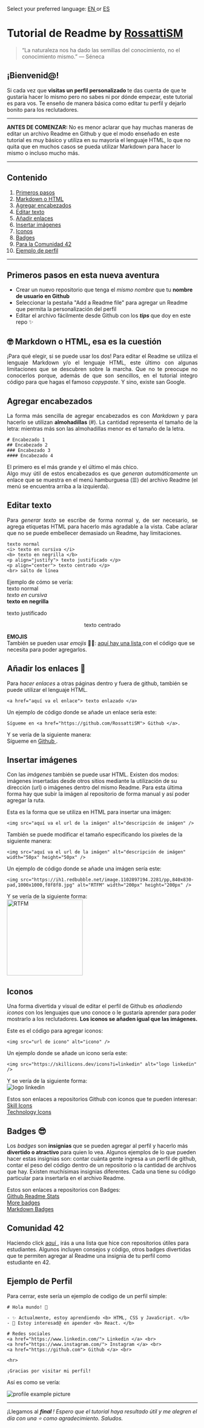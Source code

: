 Select your preferred language: <a href="https://github.com/RossattiSM/profile-readme-tutorial/blob/main/README.md"> EN </a> or <a href="https://github.com/RossattiSM/profile-readme-tutorial/blob/main/README_es.md"> ES </a>

# Tutorial de Readme by <a href="https://github.com/RossattiSM"> RossattiSM </a>

> “La naturaleza nos ha dado las semillas del conocimiento, no el conocimiento mismo.” ― Séneca

## ¡Bienvenid@!

Si cada vez que <b> visitas un perfil personalizado </b> te das cuenta de que te gustaría hacer lo mismo pero no sabes ni por dónde empezar, este tutorial es para vos. 
Te enseño de manera básica como editar tu perfil y dejarlo bonito para los reclutadores. <br>

<hr>
<b> ANTES DE COMENZAR:  </b> No es menor aclarar que hay muchas maneras de editar un archivo Readme en Github y que el modo enseñado en este tutorial es muy básico y utiliza en su mayoría el lenguaje HTML, lo que no quita que en muchos casos se pueda utilizar Markdown para hacer lo mismo o incluso mucho más. <br>
<hr>


## Contenido 

<p align="center">
  <ol>
    <li> <a href="https://github.com/RossattiSM/profile-readme-tutorial#primeros-pasos-en-esta-nueva-aventura"> Primeros pasos </a> </li>
    <li> <a href="https://github.com/RossattiSM/profile-readme-tutorial#-markdown-o-html-esa-es-la-cuesti%C3%B3n"> Markdown o HTML </a> </li>
    <li> <a href="https://github.com/RossattiSM/profile-readme-tutorial#agregar-encabezados"> Agregar encabezados </a> </li>
    <li> <a href="https://github.com/RossattiSM/profile-readme-tutorial#editar-texto"> Editar texto </a> </li>
    <li> <a href="https://github.com/RossattiSM/profile-readme-tutorial#a%C3%B1adir-los-enlaces-"> Añadir enlaces </a> </li>
    <li> <a href="https://github.com/RossattiSM/profile-readme-tutorial#insertar-im%C3%A1genes"> Insertar imágenes </a> </li>
    <li> <a href="https://github.com/RossattiSM/profile-readme-tutorial#iconos"> Iconos </a> </li>
    <li> <a href="https://github.com/RossattiSM/profile-readme-tutorial/blob/main/README.md#badges-"> Badges </a> </li>
    <li> <a href="https://github.com/RossattiSM/profile-readme-tutorial#comunidad-42"> Para la Comunidad 42 </a> </li>
    <li> <a href="https://github.com/RossattiSM/profile-readme-tutorial#ejemplo-de-perfil"> Ejemplo de perfil </a> </li>
    
  </ol>
</p>

<hr>

## Primeros pasos en esta nueva aventura 

<p align="justify">
<ul>
  <li> Crear un nuevo repositorio que tenga el <i> mismo nombre </i> que tu <b> nombre de usuario en Github </b> </li> 
  <li> Seleccionar la pestaña </i> "Add a Readme file" para agregar un Readme que permita la personalización del perfil </li> 
  <li> Editar el archivo fácilmente desde Github con los <b> <i> tips </i> </b> que doy en este repo ✨ </li> 
</ul>
 </p>

## 🤓 Markdown o HTML, esa es la cuestión 

<p align="justify">
¡Para qué elegir, si se puede usar los dos! Para editar el Readme se utiliza el lenguaje Markdown y/o el lenguaje HTML, este último con algunas limitaciones que se descubren sobre la marcha. Que no te preocupe no conocerlos porque, además de que son sencillos, en el tutorial integro código para que hagas el famoso <i> copypaste</i>. Y sino, existe san Google.
 </p>

## Agregar encabezados

<p align="justify">
La forma más sencilla de agregar encabezados es con <i> Markdown </i> y para hacerlo se utilizan <b> almohadillas </b> (#). La cantidad representa el tamaño de la letra: mientras más son las almohadillas menor es el tamaño de la letra.
 </p>
 
```
# Encabezado 1 
## Encabezado 2 
### Encabezado 3
#### Encabezado 4
```
<p align="justify">
El primero es el más grande y el último el más chico. <br>
Algo muy útil de estos encabezados es que <i> generan automáticamente </i> un enlace que se muestra en el menú hamburguesa (☰) del archivo Readme (el menú se encuentra arriba a la izquierda).
</p>

## Editar texto

<p align="justify">
Para <i> generar texto </i> se escribe de forma normal y, de ser necesario, se agrega etiquetas HTML para hacerlo más agradable a la vista. Cabe aclarar que no se puede embellecer demasiado un Readme, hay limitaciones. </p>
 
 ```
texto normal
<i> texto en cursiva </i>
<b> texto en negrilla </b>
<p align="justify"> texto justificado </p>
<p align="center"> texto centrado </p>
<br> salto de línea
```

Ejemplo de cómo se vería: <br>
texto normal <br> 
<i> texto en cursiva </i> <br> 
<b> texto en negrilla </b>
<p align="justify"> texto justificado </p>
<p align="center"> texto centrado </p>

<b> EMOJIS </b> <br> 
También se pueden usar <i>  emojis </i> 🤩😎: <a href="https://gist.github.com/rxaviers/7360908"> aquí hay una lista </a> con el código que se necesita para poder agregarlos.

## Añadir los enlaces 🔗

Para <i> hacer enlaces </i> a otras páginas dentro y fuera de github, también se puede utilizar el lenguaje HTML. <br>
 ```
 <a href="aquí va el enlace"> texto enlazado </a>
 ```
Un ejemplo de código donde se añade un enlace sería este:
```
Sígueme en <a href="https://github.com/RossattiSM"> Github </a>.
 ```
Y se vería de la siguiente manera: <br> 
Sígueme en <a href="https://github.com/RossattiSM"> Github </a>.
 
## Insertar imágenes

Con las <i> imágenes </i> también se puede usar HTML. Existen dos modos: imágenes insertadas desde otros sitios mediante la utilización de su dirección (url) o imágenes dentro del mismo Readme. Para esta última forma hay que subir la imágen al repositorio de forma manual y así poder agregar la ruta. <br>

Esta es la forma que se utiliza en HTML para insertar una imágen:
 ```
 <img src="aquí va el url de la imágen" alt="descripción de imágen" />
 ```
 
También se puede modificar el tamaño especificando los pixeles de la siguiente manera:
 ```
 <img src="aquí va el url de la imágen" alt="descripción de imágen" width="50px" height="50px" />
 ```
 
 Un ejemplo de código donde se añade una imágen sería este:
 ```
 <img src="https://ih1.redbubble.net/image.1102897194.2281/pp,840x830-pad,1000x1000,f8f8f8.jpg" alt="RTFM" width="200px" height="200px" />
 ```

Y se vería de la siguiente forma: <br> 
<img src="https://ih1.redbubble.net/image.1102897194.2281/pp,840x830-pad,1000x1000,f8f8f8.jpg" alt="RTFM" width="200px" height="200px" />


## Iconos

Una forma divertida y visual de editar el perfil de Github es <i> añadiendo iconos </i> con los lenguajes que uno conoce o le gustaría aprender para poder mostrarlo a los reclutadores. <b> Los iconos se añaden igual que las imágenes. </b> <br>

Este es el código para agregar iconos:

 ```
 <img src="url de icono" alt="icono" />
 ```
 
 Un ejemplo donde se añade un icono sería este:
 ```
 <img src="https://skillicons.dev/icons?i=linkedin" alt="logo linkedin" />
 ```
 
Y se vería de la siguiente forma: <br> 
 <img src="https://skillicons.dev/icons?i=linkedin" alt="logo linkedin" /> <br>

Estos son enlaces a repositorios Github con iconos que te pueden interesar: <br>
<a href="https://github.com/tandpfun/skill-icons"> Skill Icons </a> <br>
<a href="https://github.com/marwin1991/profile-technology-icons"> Technology Icons </a> <br>

## Badges 😎

Los <i> badges </i> son <b> insignias </b> que se pueden agregar al perfil y hacerlo más <b> divertido o atractivo </b> para quien lo vea. Algunos ejemplos de lo que pueden hacer estas insignias son: contar cuánta gente ingresa a un perfil de github, contar el peso del código dentro de un repositorio o la cantidad de archivos que hay. Existen muchísimas insignias diferentes. Cada una tiene su código particular para insertarla en el archivo Readme. <br>

Estos son enlaces a repositorios con Badges: <br>
<a href="https://github.com/anuraghazra/github-readme-stats"> Github Readme Stats </a> <br>
<a href="https://github.com/Naereen/badges"> More badges </a> <br>
<a href="https://github.com/Ileriayo/markdown-badges"> Markdown Badges </a> <br>

## Comunidad 42

Haciendo click <a href="https://github.com/stars/RossattiSM/lists/42-school"> aquí </a>, irás a una lista que hice con repositorios útiles para estudiantes. Algunos incluyen consejos y código, otros badges divertidas que te permiten agregar al Readme una insignia de tu perfil como estudiante en 42. <br>

## Ejemplo de Perfil

Para cerrar, este sería un ejemplo de codigo de un perfil simple:
```
# Hola mundo! 👋

- ✨ Actualmente, estoy aprendiendo <b> HTML, CSS y JavaScript. </b>
- 👀 Estoy interesad@ en apender <b> React. </b>

# Redes sociales
<a href="https://www.linkedin.com/"> Linkedin </a> <br>
<a href="https://www.instagram.com/"> Instagram </a> <br>
<a href="https://github.com"> Github </a> <br>

<hr>

¡Gracias por visitar mi perfil!
```

Así es como se vería: <br>

<img src="https://github.com/RossattiSM/profile-readme-tutorial/blob/main/profile_example.png" alt="profile example picture" />


 <hr>
 ¡Llegamos al <i> <b> final </b>! Espero que el tutorial haya resultado útil y me alegren el día con una ⭐ como agradecimiento. Saludos.
